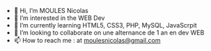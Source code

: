 - 👋 Hi, I’m MOULES Nicolas
- 👀 I’m interested in the WEB Dev
- 🌱 I’m currently learning HTML5, CSS3, PHP, MySQL, JavaScrpit
- 💞️ I’m looking to collaborate on une alternance de 1 an en dev WEB
- 📫 How to reach me : at moulesnicolas@gmail.com

<!---
MOULESNicolas/MOULESNicolas is a ✨ special ✨ repository because its `README.md` (this file) appears on your GitHub profile.
You can click the Preview link to take a look at your changes.
--->
